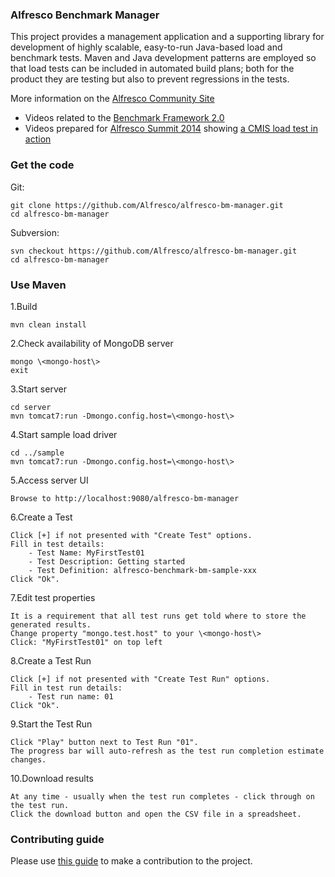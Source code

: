 ### Alfresco Benchmark Manager

This project provides a management application and a supporting library for development of highly scalable, easy-to-run Java-based load and benchmark tests.  Maven and Java development patterns are employed so that load tests can be included in automated build plans; both for the product they are testing but also to prevent regressions in the tests.

More information on the <a href="https://community.alfresco.com/docs/DOC-6235">Alfresco Community Site</a>
* Videos related to the <a href="https://www.youtube.com/watch?v=CXFH_1lFvsk&list=PLktNOqTikHe_Uy6UNIic0U_ga44XK0voi">Benchmark Framework 2.0</a>
* Videos prepared for <a href="http://summit.alfresco.com">Alfresco Summit 2014</a> showing <a href="https://www.youtube.com/watch?v=_8w5TxjBgh4&list=PLktNOqTikHe8wXFvWnV8s7TbTlV4K2flf">a CMIS load test in action</a>

### Get the code

Git:

    git clone https://github.com/Alfresco/alfresco-bm-manager.git
    cd alfresco-bm-manager

Subversion:

    svn checkout https://github.com/Alfresco/alfresco-bm-manager.git
    cd alfresco-bm-manager

### Use Maven

1.Build

    mvn clean install

2.Check availability of MongoDB server

    mongo \<mongo-host\>    
    exit

3.Start server

    cd server   
    mvn tomcat7:run -Dmongo.config.host=\<mongo-host\>

4.Start sample load driver

    cd ../sample    
    mvn tomcat7:run -Dmongo.config.host=\<mongo-host\> 

5.Access server UI

    Browse to http://localhost:9080/alfresco-bm-manager

6.Create a Test

    Click [+] if not presented with "Create Test" options.  
    Fill in test details:   
        - Test Name: MyFirstTest01  
        - Test Description: Getting started 
        - Test Definition: alfresco-benchmark-bm-sample-xxx     
    Click "Ok".
 
7.Edit test properties

    It is a requirement that all test runs get told where to store the generated results.   
    Change property "mongo.test.host" to your \<mongo-host\>  
    Click: "MyFirstTest01" on top left

8.Create a Test Run

    Click [+] if not presented with "Create Test Run" options.  
    Fill in test run details:   
        - Test run name: 01     
    Click "Ok".

9.Start the Test Run

    Click "Play" button next to Test Run "01".  
    The progress bar will auto-refresh as the test run completion estimate changes.

10.Download results

    At any time - usually when the test run completes - click through on the test run.  
    Click the download button and open the CSV file in a spreadsheet.

### Contributing guide
Please use [this guide](CONTRIBUTING.md) to make a contribution to the project.
